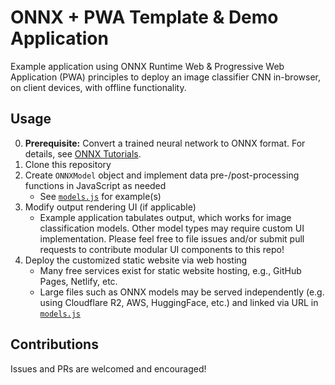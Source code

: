# ONNX + PWA Template & Demo Application

Example application using ONNX Runtime Web & Progressive Web Application (PWA) principles to deploy an image classifier CNN in-browser, on client devices, with offline functionality.

## Usage
0) **Prerequisite:** Convert a trained neural network to ONNX format. For details, see [ONNX Tutorials](https://github.com/onnx/tutorials?tab=readme-ov-file#converting-to-onnx-format).
1) Clone this repository
2) Create `ONNXModel` object and implement data pre-/post-processing functions in JavaScript as needed
    - See [`models.js`](./models.js) for example(s)
3) Modify output rendering UI (if applicable)
    - Example application tabulates output, which works for image classification models. Other model types may require custom UI implementation. Please feel free to file issues and/or submit pull requests to contribute modular UI components to this repo!
4) Deploy the customized static website via web hosting
    - Many free services exist for static website hosting, e.g., GitHub Pages, Netlify, etc.
    - Large files such as ONNX models may be served independently (e.g. using Cloudflare R2, AWS, HuggingFace, etc.) and linked via URL in [`models.js`](./models.js)


## Contributions
Issues and PRs are welcomed and encouraged!
